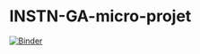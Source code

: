 # INSTN-GA-micro-projet
[![Binder](https://mybinder.org/badge_logo.svg)](https://mybinder.org/v2/gh/niamorelreillet/INSTN-GA-micro-projet.git/master?filepath=TD?urlpath=lab)
